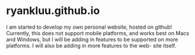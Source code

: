 # ryankluu.github.io

I am started to develop my own personal website, hosted on github! 
Currently, this does not support mobile platforms, and works best on 
Macs and Windows, but I will be adding in features to be supported
on more platforms. I will also be adding in more features to the web-
site itself. 

